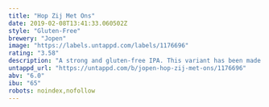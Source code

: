 ```yaml
---
title: "Hop Zij Met Ons"
date: 2019-02-08T13:41:33.060502Z
style: "Gluten-Free"
brewery: "Jopen"
image: "https://labels.untappd.com/labels/1176696"
rating: "3.58"
description: "A strong and gluten-free IPA. This variant has been made with mosaic hops and has a pronounced mix of piney, tropical and citrussy hoppy aroma's."
untappd_url: "https://untappd.com/b/jopen-hop-zij-met-ons/1176696"
abv: "6.0"
ibu: "65"
robots: noindex,nofollow
---
```

